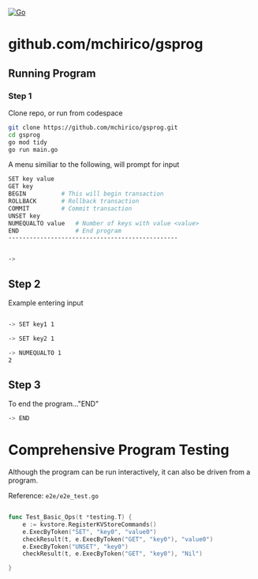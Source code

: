 [![Go](https://github.com/mchirico/gsprog/actions/workflows/go.yml/badge.svg)](https://github.com/mchirico/gsprog/actions/workflows/go.yml)
# github.com/mchirico/gsprog

## Running Program

### Step 1

Clone repo, or run from codespace
```bash
git clone https://github.com/mchirico/gsprog.git
cd gsprog
go mod tidy
go run main.go

```

A menu similiar to the following, will prompt for input 


```bash
SET key value     
GET key
BEGIN          # This will begin transaction
ROLLBACK       # Rollback transaction
COMMIT         # Commit transaction
UNSET key      
NUMEQUALTO value   # Number of keys with value <value>
END                # End program
------------------------------------------------


-> 

```

## Step 2

Example entering input

```bash

-> SET key1 1

-> SET key2 1

-> NUMEQUALTO 1
2

```

## Step 3

To end the program..."END"

```bash
-> END
```


# Comprehensive Program Testing

Although the program can be run interactively,
it can also be driven from a program.

Reference: `e2e/e2e_test.go`

```go

func Test_Basic_Ops(t *testing.T) {
	e := kvstore.RegisterKVStoreCommands()
	e.ExecByToken("SET", "key0", "value0")
	checkResult(t, e.ExecByToken("GET", "key0"), "value0")
	e.ExecByToken("UNSET", "key0")
	checkResult(t, e.ExecByToken("GET", "key0"), "Nil")

}


```

